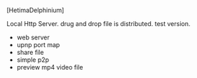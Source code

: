 [HetimaDelphinium]

Local Http Server.  drug and drop file is distributed. test version.

- web server 
- upnp port map
- share file 
- simple p2p
- preview mp4 video file 

